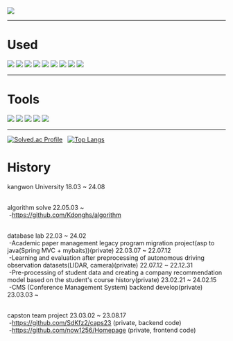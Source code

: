 <img src="https://capsule-render.vercel.app/api?type=Waving&color=0f4c81&height=300&section=header&text=Welcome&desc=Hello%20Kdonghs%20portfolio&fontSize=70&fontColor=f4f5f0&fontAlign=80&fontAlignY=40&descAlign=80&descAlignY=50" />
<hr>

# Used

 <div aligin = center>
  <img src="https://img.shields.io/badge/java-3DDC84?style=flat-square&logo=CoffeeScript&logoColor=white"/>
  <img src="https://img.shields.io/badge/Spring-6DB33F?style=flat-square&logo=Spring&logoColor=white"/>
  <img src="https://img.shields.io/badge/Spring Boot-6DB33F?style=flat-square&logo=Spring Boot&logoColor=white"/>
  <img src="https://img.shields.io/badge/Gradle-02303A?style=flat-square&logo=Gradle&logoColor=white"/>
  <img src="https://img.shields.io/badge/Python-3776AB?style=flat-square&logo=Python&logoColor=white"/>
  <img src="https://img.shields.io/badge/HTML5-E34F26?style=flat-square&logo=HTML5&logoColor=white"/>
  <img src="https://img.shields.io/badge/CSS3-1572B6?style=flat-square&logo=CSS3&logoColor=white"/>
  <img src="https://img.shields.io/badge/JavaScript-F7DF1E?style=flat-square&logo=JavaScript&logoColor=white"/>
  <img src="https://img.shields.io/badge/Jupyter-F37626?style=flat-square&logo=Jupyter&logoColor=white"/>
</div>
<hr>

# Tools

<div aligin = center>
  <img src="https://img.shields.io/badge/Intelij-000000?style=flat-square&logo=IntelliJ IDEA&logoColor=white"/>
  <img src="https://img.shields.io/badge/PyCharm-000000?style=flat-square&logo=PyCharm&logoColor=white"/>
  <img src="https://img.shields.io/badge/GitHub-181717?style=flat-square&logo=GitHub&logoColor=white"/>
  <img src="https://img.shields.io/badge/coalb-F9AB00?style=flat-square&logo=Google Colab&logoColor=white"/>
  <img src="https://img.shields.io/badge/Android Studio-3DDC84?style=flat-square&logo=Android Studio&logoColor=white"/>
</div>
<hr>

[![Solved.ac Profile](http://mazassumnida.wtf/api/generate_badge?boj=kimdhs)](https://solved.ac/kimdhs)&nbsp;&nbsp;
[![Top Langs](https://github-readme-stats.vercel.app/api/top-langs/?username=Kdonghs&layout=compact)](https://github.com/Kdonghs)

# History
 kangwon University 18.03 ~ 24.08
 
 <br>algorithm solve 22.05.03 ~
 <br>&nbsp;-https://github.com/Kdonghs/algorithm
 
 <br>database lab 22.03 ~ 24.02
 <br>&nbsp;-Academic paper management legacy program migration project(asp to java(Spring MVC + mybaits))(private) 22.03.07 ~ 22.07.12
 <br>&nbsp;-Learning and evaluation after preprocessing of autonomous driving observation datasets(LIDAR, camera)(private) 22.07.12 ~ 22.12.31
 <br>&nbsp;-Pre-processing of student data and creating a company recommendation model based on the student's course history(private) 23.02.21 ~ 24.02.15
 <br>&nbsp;-CMS (Conference Management System) backend develop(private) 23.03.03 ~
 
 <br>capston team project 23.03.02 ~ 23.08.17
 <br>&nbsp;-https://github.com/SdKfz2/caps23 (private, backend code)
 <br>&nbsp;-https://github.com/now1256/Homepage (private, frontend code)
   
